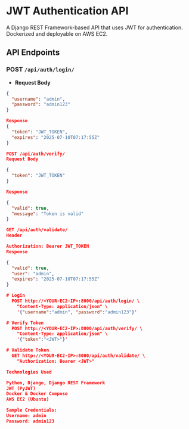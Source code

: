 # JWT Authentication API

A Django REST Framework-based API that uses JWT for authentication. Dockerized and deployable on AWS EC2.

## API Endpoints

### POST `/api/auth/login/`
- **Request Body**
```json
{
  "username": "admin",
  "password": "admin123"
}

Response
{
  "token": "JWT_TOKEN",
  "expires": "2025-07-10T07:17:55Z"
}

POST /api/auth/verify/
Request Body

{
  "token": "JWT_TOKEN"
}

Response

{
  "valid": true,
  "message": "Token is valid"
}

GET /api/auth/validate/
Header

Authorization: Bearer JWT_TOKEN
Response

{
  "valid": true,
  "user": "admin",
  "expires": "2025-07-10T07:17:55Z"
}

# Login
  POST http://<YOUR-EC2-IP>:8000/api/auth/login/ \
    "Content-Type: application/json" \
    '{"username":"admin", "password":"admin123"}'

# Verify Token
  POST http://<YOUR-EC2-IP>:8000/api/auth/verify/ \
    "Content-Type: application/json" \
    '{"token":"<JWT>"}'

# Validate Token
  GET http://<YOUR-EC2-IP>:8000/api/auth/validate/ \
    "Authorization: Bearer <JWT>"

Technologies Used

Python, Django, Django REST Framework
JWT (PyJWT)
Docker & Docker Compose
AWS EC2 (Ubuntu)

Sample Credentials:
Username: admin
Password: admin123
